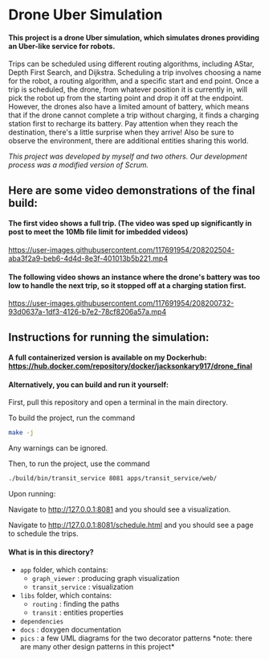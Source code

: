 # Drone Uber Simulation

#### This project is a drone Uber simulation, which simulates drones providing an Uber-like service for robots. 

Trips can be scheduled using different routing algorithms, including AStar, Depth First Search, and Dijkstra. Scheduling a trip involves choosing a name for the robot, a routing algorithm, and a specific start and end point. 
Once a trip is scheduled, the drone, from whatever position it is currently in, will pick the robot up from the starting point and drop it off at the endpoint. However, the drones also have a limited amount of battery, which means that if the drone cannot complete a trip without charging, it finds a charging station first to recharge its battery. Pay attention when they reach the destination, there's a little surprise when they arrive! Also be sure to observe the environment, there are additional entities sharing this world.

*This project was developed by myself and two others. Our development process was a modified version of Scrum.*


## Here are some video demonstrations of the final build:

#### The first video shows a full trip. (The video was sped up significantly in post to meet the 10Mb file limit for imbedded videos)

https://user-images.githubusercontent.com/117691954/208202504-aba3f2a9-beb6-4d4d-8e3f-401013b5b221.mp4


#### The following video shows an instance where the drone's battery was too low to handle the next trip, so it stopped off at a charging station first.


https://user-images.githubusercontent.com/117691954/208200732-93d0637a-1df3-4126-b7e2-78cf8206a57a.mp4



## Instructions for running the simulation:

#### A full containerized version is available on my Dockerhub: https://hub.docker.com/repository/docker/jacksonkary917/drone_final

#### Alternatively, you can build and run it yourself:

First, pull this repository and open a terminal in the main directory.

To build the project, run the command
```bash
make -j
```
Any warnings can be ignored.

Then, to run the project, use the command
```bash
./build/bin/transit_service 8081 apps/transit_service/web/
```

Upon running:

Navigate to http://127.0.0.1:8081 and you should see a visualization.

Navigate to http://127.0.0.1:8081/schedule.html and you should see a page to schedule the trips.


#### What is in this directory?
<ul>
  <li>  <code>app</code> folder, which contains:
    <ul>
      <li>  <code>graph_viewer</code> : producing graph visualization
      <li>  <code>transit_service</code> : visualization
    </ul>
  <li>  <code>libs</code> folder, which contains:
    <ul>
      <li>  <code>routing</code> : finding the paths
      <li>  <code>transit</code> : entities properties
    </ul>
  <li>  <code>dependencies</code>
  <li>  <code>docs</code> : doxygen documentation
  <li>  <code>pics</code> : a few UML diagrams for the two decorator patterns *note: there are many other design patterns in this project*
  
</ul>
